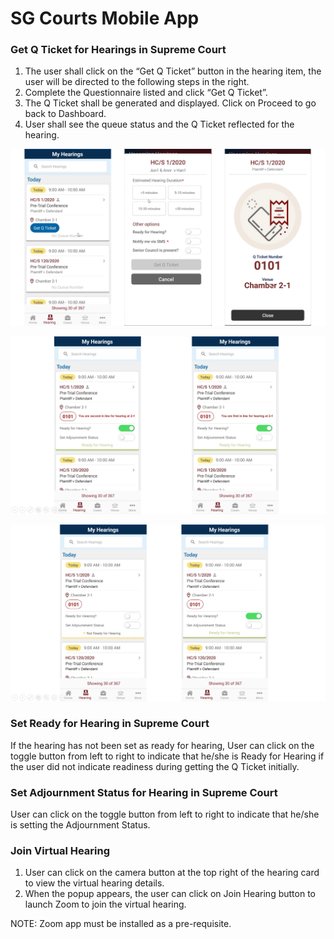 # SG Courts Mobile App 

###  Get Q Ticket for Hearings in Supreme Court

1. The user shall click on the “Get Q Ticket” button in the hearing item, the user will be directed to the following steps in the right. 
2. Complete the Questionnaire listed and click “Get Q Ticket”.
3. The Q Ticket shall be generated and displayed. Click on Proceed to go back to Dashboard.
4. User shall see the queue status and the Q Ticket reflected for the hearing. 

![](/assets/5b_CDMSTicket_1.png)

![](/assets/5b_CDMSTicket_2.png)

![](/assets/5b_CDMSTicket_3.png)

### Set Ready for Hearing in Supreme Court

If the hearing has not been set as ready for hearing, User can click on the toggle button from left to right to indicate that he/she is Ready for Hearing if the user did not indicate readiness during getting the Q Ticket initially. 

### Set Adjournment Status for Hearing in Supreme Court

User can click on the toggle button from left to right to indicate that he/she is setting the Adjournment Status.

### Join Virtual Hearing

1. User can click on the camera button at the top right of the hearing card to view the virtual hearing details.
2. When the popup appears, the user can click on Join Hearing button to launch Zoom to join the virtual hearing. 

NOTE: Zoom app must be installed as a pre-requisite. 
